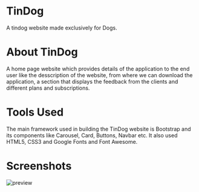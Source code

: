 # TinDog
A tindog website made exclusively for Dogs.

# About TinDog
A home page website which provides details of the application to the end user like the desscription of the website, from where we can download the application, a section that displays the feedback from the clients and different plans and subscriptions.

# Tools Used
The main framework used in building the TinDog website is Bootstrap and its components like Carousel, Card, Buttons, Navbar etc. It also used HTML5, CSS3 and Google Fonts and Font Awesome.

# Screenshots
![preview](https://user-images.githubusercontent.com/90759917/183291795-5bd59ba2-f6ad-417c-ae9b-4b871b8ae645.png)
